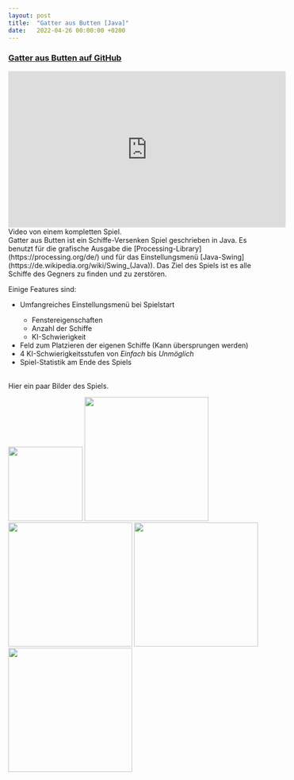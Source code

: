 ```yaml
---
layout: post
title:  "Gatter aus Butten [Java]"
date:   2022-04-26 00:00:00 +0200
---
```


<h3><a href="https://github.com/enricoKoschel/GatterAusButten">Gatter aus Butten auf GitHub</a></h3>

<iframe width="560" height="315" src="https://www.youtube.com/embed/lRsosdzxwOQ"
frameborder="0" allowfullscreen></iframe>
Video von einem kompletten Spiel.

<br>
Gatter aus Butten ist ein Schiffe-Versenken Spiel geschrieben in Java. Es benutzt für die grafische Ausgabe die [Processing-Library](https://processing.org/de/)
und für das Einstellungsmenü [Java-Swing](https://de.wikipedia.org/wiki/Swing_(Java)). Das Ziel des Spiels ist es alle Schiffe des Gegners zu finden und zu zerstören.

Einige Features sind:
<ul>
	<li>Umfangreiches Einstellungsmenü bei Spielstart</li>
	<ul>
		<li>Fenstereigenschaften</li>
		<li>Anzahl der Schiffe</li>
		<li>KI-Schwierigkeit</li>
</ul>
	<li>Feld zum Platzieren der eigenen Schiffe (Kann übersprungen werden)</li>
	<li>4 KI-Schwierigkeitsstufen von <i>Einfach</i> bis <i>Unmöglich</i></li>
	<li>Spiel-Statistik am Ende des Spiels</li>
</ul>

<br>
Hier ein paar Bilder des Spiels.

<a href="/images/gatterAusButten/settings.png"><img src="/images/gatterAusButten/settings.png" width="150"></a>
<a href="/images/gatterAusButten/shipPlacement.png"><img src="/images/gatterAusButten/shipPlacement.png" width="250"></a>
<a href="/images/gatterAusButten/midGame.png"><img src="/images/gatterAusButten/midGame.png" width="250"></a>
<a href="/images/gatterAusButten/won.png"><img src="/images/gatterAusButten/won.png" width="250"></a>
<a href="/images/gatterAusButten/lost.png"><img src="/images/gatterAusButten/lost.png" width="250"></a>